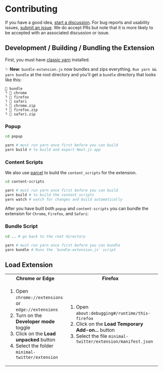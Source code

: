 # Contributing

If you have a good idea, [start a discussion](https://github.com/typefully/minimal-twitter/discussions/new?category=ideas). For bug reports and usability issues, [submit an issue](https://github.com/typefully/minimal-twitter/issues/new). We do accept PRs but note that it is more likely to be accepted with an associated discussion or issue.

## Development / Building / Bundling the Extension

First, you must have [classic yarn](https://classic.yarnpkg.com/lang/en/docs/install/#mac-stable) installed.

✨ **New**: `bundle-extension.js` now bundles and zips everything. `Run yarn && yarn bundle` at the root directory and you'll get a `bundle` directory that looks like this:

```
📂 bundle
└ 📁 chrome
└ 📁 firefox
└ 📁 safari
└ 📄 chrome.zip
└ 📄 firefox.zip
└ 📄 safari.zip
```

### Popup

```sh
cd popup
```

```sh
yarn # must run yarn once first before you can build
yarn build # to build and export Next.js app
```

### Content Scripts

We also use [parcel](https://parceljs.org) to build the `content_scripts` for the extension.

```sh
cd content-scripts
```

```sh
yarn # must run yarn once first before you can build
yarn build # to build the content_scripts
yarn watch # watch for changes and build automatically
```

After you have built both `popup` and `content-scripts` you can bundle the extension for `Chrome`, `Firefox`, and `Safari`:

### Bundle Script

```sh
cd .. # go back to the root directory
```

```sh
yarn # must run yarn once first before you can bundle
yarn bundle # Runs the `bundle-extension.js` script
```

## Load Extension

<table>
	<tr>
		<th>Chrome or Edge</th>
		<th>Firefox</th>
		<th>Safari</th>
	</tr>
	<tr>
		<td width="33.33%">
			<ol>
				<li>Open <code>chrome://extensions</code> or <code>edge://extensions</code></li>
        <li>Turn on the <strong>Developer mode</strong> toggle</li>
				<li>Click on the <strong>Load unpacked</strong> button</li>
				<li>Select the folder <code>minimal-twitter/extension</code></li>
			</ol>
		</td>
		<td width="33.33%">
			<ol>
				<li>Open <code>about:debugging#/runtime/this-firefox</code></li>
				<li>Click on the <strong>Load Temporary Add-on...</strong> button</li>
				<li>Select the file <code>minimal-twitter/extension/manifest.json</code></li>
			</ol>
		</td>
      <td width="33.33%">
			<ol>
				<li>Open <code>bundle/safari/Minimal Theme for Twitter/Minimal Theme for Twitter.xcodeproj</code>
        </li>
				<li>Click the Play button in Xcode ("start the active scheme")</li>
				<li><a href="https://developer.apple.com/documentation/safariservices/safari_web_extensions/running_your_safari_web_extension#3744467">Configure Safari in macOS to run unsigned extensions</a></li>
			</ol>
		</td>
	</tr>
</table>
